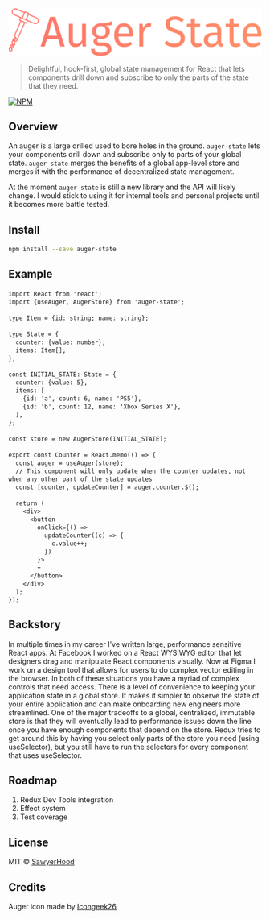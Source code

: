 ![auger-state logo](./logo.svg)

> Delightful, hook-first, global state management for React that lets components drill down and subscribe to only the parts of the state that they need.

[![NPM](https://img.shields.io/npm/v/auger-state.svg)](https://www.npmjs.com/package/auger-state)

## Overview

An auger is a large drilled used to bore holes in the ground. `auger-state` lets your components drill down and subscribe only to parts of your global state. `auger-state` merges the benefits of a global app-level store and merges it with the performance of decentralized state management.

At the moment `auger-state` is still a new library and the API will likely change. I would stick to using it for internal tools and personal projects until it becomes more battle tested.

## Install

```bash
npm install --save auger-state
```

## Example

```tsx
import React from 'react';
import {useAuger, AugerStore} from 'auger-state';

type Item = {id: string; name: string};

type State = {
  counter: {value: number};
  items: Item[];
};

const INITIAL_STATE: State = {
  counter: {value: 5},
  items: [
    {id: 'a', count: 6, name: 'PS5'},
    {id: 'b', count: 12, name: 'Xbox Series X'},
  ],
};

const store = new AugerStore(INITIAL_STATE);

export const Counter = React.memo(() => {
  const auger = useAuger(store);
  // This component will only update when the counter updates, not when any other part of the state updates
  const [counter, updateCounter] = auger.counter.$();

  return (
    <div>
      <button
        onClick={() =>
          updateCounter((c) => {
            c.value++;
          })
        }>
        +
      </button>
    </div>
  );
});
```

## Backstory

In multiple times in my career I've written large, performance sensitive React apps. At Facebook I worked on a React WYSIWYG editor that let designers drag and manipulate React components visually. Now at Figma I work on a design tool that allows for users to do complex vector editing in the browser. In both of these situations you have a myriad of complex controls that need access. There is a level of convenience to keeping your application state in a global store. It makes it simpler to observe the state of your entire application and can make onboarding new engineers more streamlined. One of the major tradeoffs to a global, centralized, immutable store is that they will eventually lead to performance issues down the line once you have enough components that depend on the store. Redux tries to get around this by having you select only parts of the store you need (using useSelector), but you still have to run the selectors for every component that uses useSelector.

## Roadmap

1. Redux Dev Tools integration
2. Effect system
3. Test coverage

## License

MIT © [SawyerHood](https://github.com/SawyerHood)

## Credits

Auger icon made by [Icongeek26](https://www.flaticon.com/authors/icongeek26)
